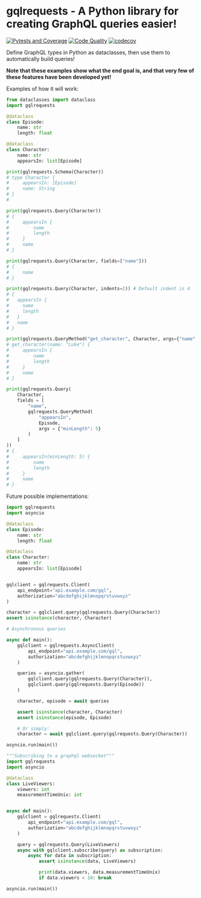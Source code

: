 # gqlrequests - A Python library for creating GraphQL queries easier!
[![Pytests and Coverage](https://github.com/BeatsuDev/GraphQLRequests/actions/workflows/testing_and_coverage.yml/badge.svg)](https://github.com/BeatsuDev/GraphQLRequests/actions/workflows/testing_and_coverage.yml)
[![Code Quality](https://github.com/BeatsuDev/GraphQLRequests/actions/workflows/code_quality.yml/badge.svg)](https://github.com/BeatsuDev/GraphQLRequests/actions/workflows/code_quality.yml)
[![codecov](https://codecov.io/gh/BeatsuDev/GraphQLRequests/branch/master/graph/badge.svg?token=FBQKU5OEWT)](https://codecov.io/gh/BeatsuDev/GraphQLRequests)

Define GraphQL types in Python as dataclasses, then use them to automatically build queries! 

**Note that these examples show what the end goal is, and that very few of these features have been developed yet!**

Examples of how it will work:
```py
from dataclasses import dataclass
import gqlrequests

@dataclass
class Episode:
    name: str
    length: float

@dataclass
class Character:
    name: str
    appearsIn: list[Episode]

print(gqlrequests.Schema(Character))
# type Character {          
#     appearsIn: [Episode]
#     name: String
# }
#

print(gqlrequests.Query(Character))
# {
#     appearsIn {
#         name
#         length
#     }
#     name
# } 

print(gqlrequests.Query(Character, fields=["name"]))
# {
#     name
# } 

print(gqlrequests.Query(Character, indents=2)) # Default indent is 4
# {
#   appearsIn {
#     name
#     length
#   }
#   name
# }

print(gqlrequests.QueryMethod("get_character", Character, args={"name": "Luke"}))
# get_character(name: "Luke") {
#     appearsIn {
#         name
#         length
#     }
#     name
# }

print(gqlrequests.Query(
    Character,
    fields = [
        "name", 
        gqlrequests.QueryMethod(
            "appearsIn",
            Episode,
            args = {"minLength": 5}
        )
    ]
))
# {
#     appearsIn(minLength: 5) {
#         name
#         length
#     }
#     name
# } 
```
Future possible implementations:
```py
import gqlrequests
import asyncio

@dataclass
class Episode:
    name: str
    length: float

@dataclass
class Character:
    name: str
    appearsIn: list[Episode]


gqlclient = gqlrequests.Client(
    api_endpoint="api.example.com/gql",
    authorization="abcdefghijklmnopqrstuvwxyz"
)

character = gqlclient.query(gqlrequests.Query(Character))
assert isinstance(character, Character)

# Asynchronous queries

async def main():
    gqlclient = gqlrequests.AsyncClient(
        api_endpoint="api.example.com/gql",
        authorization="abcdefghijklmnopqrstuvwxyz"
    )

    queries = asyncio.gather(
        gqlclient.query(gqlrequests.Query(Character)),
        gqlclient.query(gqlrequests.Query(Episode))
    )

    character, episode = await queries

    assert isinstance(character, Character)
    assert isinstance(episode, Episode)

    # Or simply:
    character = await gqlclient.query(gqlrequests.Query(Character))

asyncio.run(main())
```
```py
"""Subscribing to a graphql websocket"""
import gqlrequests
import asyncio

@dataclass
class LiveViewers:
    viewers: int
    measurementTimeUnix: int


async def main():
    gqlclient = gqlrequests.Client(
        api_endpoint="api.example.com/gql",
        authorization="abcdefghijklmnopqrstuvwxyz"
    )

    query = gqlrequests.Query(LiveViewers)
    async with gqlclient.subscribe(query) as subscription:
        async for data in subscription:
            assert isinstance(data, LiveViewers)

            print(data.viewers, data.measurementTimeUnix)
            if data.viewers < 10: break

asyncio.run(main())
```
